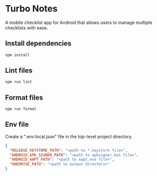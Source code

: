 # Turbo Notes

A mobile checklist app for Android that allows users to manage multiple
checklists with ease.

## Install dependencies

```sh
npm install
```

## Lint files

```sh
npm run lint
```

## Format files

```sh
npm run format
```

## Env file

Create a ".env.local.json" file in the top-level project directory.

```json
{
  "RELEASE_KEYSTORE_PATH": "<path to *.keystore file>",
  "ANDROID_APK_SIGNER_PATH": "<path to apksigner.bat file>",
  "ANDROID_AAPT_PATH": "<path to aapt.exe file>",
  "ONEDRIVE_PATH": "<path to output directory>"
}
```

